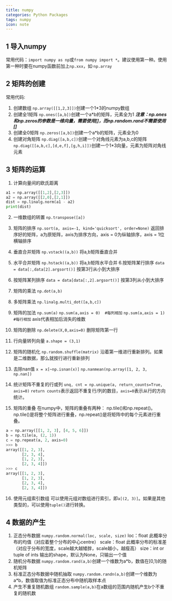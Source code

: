 ```yaml
---
title: numpy
categories: Python Packages
tags: numpy
icon: note
---
```


## 1 导入numpy
常用代码：`import numpy as np`或`from numpy import *`。建议使用第一种。使用第一种时要在numpy函数前加上`np.xxx`，如·`np.array`

## 2 矩阵的创建
常用代码:
1. 创建数组
`np.array([[1,2,3]])`创建一个1*3的numpy数组
2. 创建全1矩阵
`np.ones([a,b])`创建一个a*b的矩阵，元素全为1
***注意：np.ones和np.zeros的参数是一维向量，需要使用[]，而np.random.rand不需要使用[]***
3. 创建全0矩阵
`np.zeros([a,b])`创建一个a*b的矩阵，元素全为0
4. 创建对角矩阵
`np.diag([a,b,c])`创建一个对角线元素为a,b,c的矩阵
`np.diag([[a,b,c],[d,e,f],[g,h,i]])`创建一个1*3向量，元素为矩阵对角线元素


## 3 矩阵的运算
1. 计算向量间的欧氏距离
``` python
a1 = np.array([[1,2],[2,3]])
a2 = np.array([[2,0],[2,1]])
dist = np.linalg.norm(a1 - a2)
print(dist)
```
2. 一维数组的转置
`np.transpose([a])`

3. 矩阵的排序
`np.sort(a, axis=-1, kind='quicksort', order=None)`
返回排序好的矩阵，a为原矩阵，axis为排序方向，axis = 0为纵轴排序，axis = 1位横轴排序
4. 垂直合并矩阵
`np.vstack((a,b))`
将a,b矩阵垂直合并
5. 水平合并矩阵
`np.hstack((a,b))`
将a,b矩阵水平合并
6.按矩阵某行排序
`data = data[:,data[2].argsort()]`
按第3行从小到大排序
6. 按矩阵某列排序
`data = data[data[:,2].argsort()]`
按第3列从小到大排序
7. 矩阵的乘法
`np.dot(a,b)`
8. 多矩阵乘法
`np.linalg.multi_dot([a,b,c])`
9. 矩阵的加法
`np.sum(a)`
`np.sum(a,axis = 0)  #每列相加`
`np.sum(a,axis = 1)  #每行相加`
axis代表相加后消失的维数
10. 矩阵的删除
`np.delete(X,0,axis=0)`
删除矩阵第一行
11. 行向量转列向量
`a.shape = (3,1)`
12. 矩阵的随机化
`np.random.shuffle(matrix)`
沿着第一维进行重新排列。如果是二维数据，那么就按行进行重新排列

13. 去除nan值
`x = x[~np.isnan(x)]`
`np.nanmean(np.array([1, 2, 3, np.nan])`

14. 统计矩阵不重复的行或列
`unq, cnt = np.unique(a, return_counts=True, axis=0)`
`return counts`表示返回不重复行/列的数目，`axis=0`表示从行的方向统计。

15. 矩阵的重叠
在numpy中，矩阵的重叠有两种： np.tile()和np.repeat()。np.tile()是将整个矩阵进行重叠，np.repeat()是将矩阵中的每个元素进行重叠。
```python
a = np.array([[1, 2, 3], [4, 5, 6]])
b = np.tile(a, (2, 1))
c = np.repeat(a, 2, axis=0)
>>> b
array([[1, 2, 3],
       [2, 3, 4],
       [1, 2, 3],
       [2, 3, 4]])
>>> c
array([[1, 2, 3],
       [1, 2, 3],
       [2, 3, 4],
       [2, 3, 4]])
```

16. 使用元组索引数组
可以使用元组对数组进行索引，即`a[(2, 3)]`。如果是其他类型的，可以使用`tuple()`进行转换。

## 4 数据的产生
1. 正态分布数据
`numpy.random.normal(loc, scale, size)`
loc：float
    此概率分布的均值（对应着整个分布的中心centre）
scale：float
    此概率分布的标准差（对应于分布的宽度，scale越大越矮胖，scale越小，越瘦高）
size：int or tuple of ints
    输出的shape，默认为None，只输出一个值
2. 随机分布数据
`numpy.random.rand(a,b)`创建一个维数为a*b，数值在[0,1)的随机矩阵
3. 标准正态分布数据中随机抽取
`numpy.random.randn(a,b)`创建一个维数为a*b，数值取值为标准正态分布中随机取样本点
4. 产生不重复随机数组
`random.sample(a,b)`在a数组的范围内随机产生b个不重复的随机数
